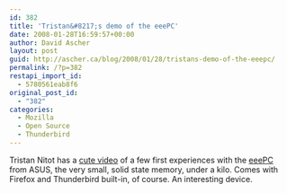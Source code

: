 ```yaml
---
id: 382
title: 'Tristan&#8217;s demo of the eeePC'
date: 2008-01-28T16:59:57+00:00
author: David Ascher
layout: post
guid: http://ascher.ca/blog/2008/01/28/tristans-demo-of-the-eeepc/
permalink: /?p=382
restapi_import_id:
  - 5780561eab8f6
original_post_id:
  - "382"
categories:
  - Mozilla
  - Open Source
  - Thunderbird
---
```

Tristan Nitot has a [cute video](http://standblog.org/blog/post/2008/01/28/Essai-de-leeePC-dAsus) of a few first experiences with the [eeePC](http://eeepc.asus.com/global/product.htm) from ASUS, the very small, solid state memory, under a kilo. Comes with Firefox and Thunderbird built-in, of course. An interesting device.